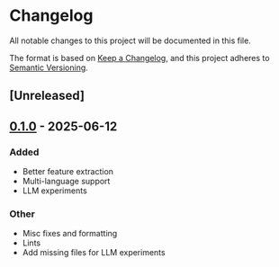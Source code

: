 # Changelog

All notable changes to this project will be documented in this file.

The format is based on [Keep a Changelog](https://keepachangelog.com/en/1.0.0/),
and this project adheres to [Semantic Versioning](https://semver.org/spec/v2.0.0.html).

## [Unreleased]

## [0.1.0](https://github.com/disconsented/workshop-walker/releases/tag/classification-v0.1.0) - 2025-06-12

### Added

- Better feature extraction
- Multi-language support
- LLM experiments

### Other

- Misc fixes and formatting
- Lints
- Add missing files for LLM experiments
